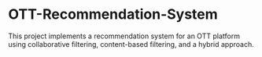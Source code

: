 # OTT-Recommendation-System
This project implements a recommendation system for an OTT platform using collaborative filtering, content-based filtering, and a hybrid approach.
